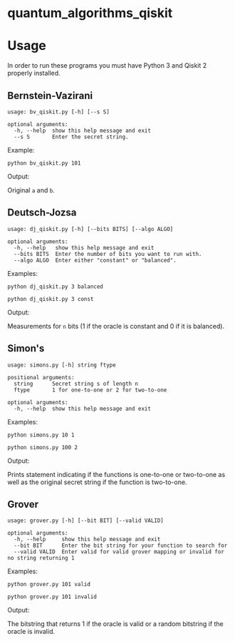 # quantum_algorithms_qiskit

# Usage
In order to run these programs you must have Python 3 and Qiskit 2 properly installed.

## Bernstein-Vazirani
```
usage: bv_qiskit.py [-h] [--s S]

optional arguments:
  -h, --help  show this help message and exit
  --s S       Enter the secret string.
```

Example:

`python bv_qiskit.py 101`

Output:

Original `a` and `b`.

## Deutsch-Jozsa
```
usage: dj_qiskit.py [-h] [--bits BITS] [--algo ALGO]

optional arguments:
  -h, --help   show this help message and exit
  --bits BITS  Enter the number of bits you want to run with.
  --algo ALGO  Enter either "constant" or "balanced".
```

Examples:

`python dj_qiskit.py 3 balanced`

`python dj_qiskit.py 3 const`

Output:

Measurements for `n` bits (1 if the oracle is constant and 0 if it is balanced).

## Simon's
```
usage: simons.py [-h] string ftype

positional arguments:
  string      Secret string s of length n
  ftype       1 for one-to-one or 2 for two-to-one

optional arguments:
  -h, --help  show this help message and exit
```

Examples:

`python simons.py 10 1`

`python simons.py 100 2`

Output:

Prints statement indicating if the functions is one-to-one or two-to-one as well as the original secret string if the function is two-to-one.

## Grover
```
usage: grover.py [-h] [--bit BIT] [--valid VALID]

optional arguments:
  -h, --help     show this help message and exit
  --bit BIT      Enter the bit string for your function to search for
  --valid VALID  Enter valid for valid grover mapping or invalid for no string returning 1
```

Examples:

`python grover.py 101 valid`

`python grover.py 101 invalid`

Output:

The bitstring that returns 1 if the oracle is valid or a random bitstring if the oracle is invalid.

